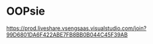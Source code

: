 # OOPsie
https://prod.liveshare.vsengsaas.visualstudio.com/join?99D6801DA6F422ABE7FB8BB0B044C45F39AB
